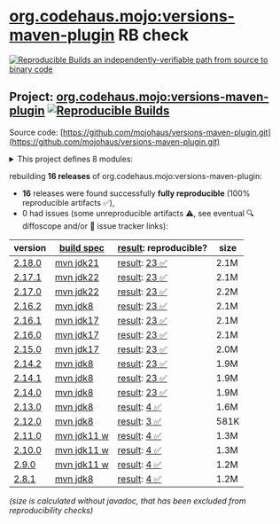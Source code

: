 [org.codehaus.mojo:versions-maven-plugin](https://central.sonatype.com/artifact/org.codehaus.mojo/versions-maven-plugin/versions) RB check
=======

[![Reproducible Builds](https://reproducible-builds.org/images/logos/rb.svg) an independently-verifiable path from source to binary code](https://reproducible-builds.org/)

## Project: [org.codehaus.mojo:versions-maven-plugin](https://central.sonatype.com/artifact/org.codehaus.mojo/versions-maven-plugin/versions) [![Reproducible Builds](https://img.shields.io/endpoint?url=https://raw.githubusercontent.com/jvm-repo-rebuild/reproducible-central/master/content/org/codehaus/mojo/versions-maven-plugin/badge.json)](https://github.com/jvm-repo-rebuild/reproducible-central/blob/master/content/org/codehaus/mojo/versions-maven-plugin/README.md)

Source code: [https://github.com/mojohaus/versions-maven-plugin.git](https://github.com/mojohaus/versions-maven-plugin.git)

<details><summary>This project defines 8 modules:</summary>

* [org.codehaus.mojo.versions:versions](https://central.sonatype.com/artifact/org.codehaus.mojo.versions/versions/overview)
* [org.codehaus.mojo.versions:versions-api](https://central.sonatype.com/artifact/org.codehaus.mojo.versions/versions-api/overview)
* [org.codehaus.mojo.versions:versions-common](https://central.sonatype.com/artifact/org.codehaus.mojo.versions/versions-common/overview)
* [org.codehaus.mojo.versions:versions-enforcer](https://central.sonatype.com/artifact/org.codehaus.mojo.versions/versions-enforcer/overview)
* [org.codehaus.mojo.versions:versions-model](https://central.sonatype.com/artifact/org.codehaus.mojo.versions/versions-model/overview)
* [org.codehaus.mojo.versions:versions-model-report](https://central.sonatype.com/artifact/org.codehaus.mojo.versions/versions-model-report/overview)
* [org.codehaus.mojo.versions:versions-test](https://central.sonatype.com/artifact/org.codehaus.mojo.versions/versions-test/overview)
* [org.codehaus.mojo:versions-maven-plugin](https://central.sonatype.com/artifact/org.codehaus.mojo/versions-maven-plugin/overview)
</details>

rebuilding **16 releases** of org.codehaus.mojo:versions-maven-plugin:
- **16** releases were found successfully **fully reproducible** (100% reproducible artifacts :white_check_mark:),
- 0 had issues (some unreproducible artifacts :warning:, see eventual :mag: diffoscope and/or :memo: issue tracker links):

| version | [build spec](/BUILDSPEC.md) | [result](https://reproducible-builds.org/docs/jvm/): reproducible? | size |
| -- | --------- | ------ | -- |
| [2.18.0](https://central.sonatype.com/artifact/org.codehaus.mojo/versions-maven-plugin/2.18.0/pom) | [mvn jdk21](versions-maven-plugin-2.18.0.buildspec) | [result](versions-maven-plugin-2.18.0.buildinfo): [23 :white_check_mark: ](versions-maven-plugin-2.18.0.buildcompare) | 2.1M |
| [2.17.1](https://central.sonatype.com/artifact/org.codehaus.mojo/versions-maven-plugin/2.17.1/pom) | [mvn jdk22](versions-maven-plugin-2.17.1.buildspec) | [result](versions-maven-plugin-2.17.1.buildinfo): [23 :white_check_mark: ](versions-maven-plugin-2.17.1.buildcompare) | 2.1M |
| [2.17.0](https://central.sonatype.com/artifact/org.codehaus.mojo/versions-maven-plugin/2.17.0/pom) | [mvn jdk22](versions-maven-plugin-2.17.0.buildspec) | [result](versions-maven-plugin-2.17.0.buildinfo): [23 :white_check_mark: ](versions-maven-plugin-2.17.0.buildcompare) | 2.2M |
| [2.16.2](https://central.sonatype.com/artifact/org.codehaus.mojo/versions-maven-plugin/2.16.2/pom) | [mvn jdk8](versions-maven-plugin-2.16.2.buildspec) | [result](versions-maven-plugin-2.16.2.buildinfo): [23 :white_check_mark: ](versions-maven-plugin-2.16.2.buildcompare) | 2.1M |
| [2.16.1](https://central.sonatype.com/artifact/org.codehaus.mojo/versions-maven-plugin/2.16.1/pom) | [mvn jdk17](versions-maven-plugin-2.16.1.buildspec) | [result](versions-maven-plugin-2.16.1.buildinfo): [23 :white_check_mark: ](versions-maven-plugin-2.16.1.buildcompare) | 2.1M |
| [2.16.0](https://central.sonatype.com/artifact/org.codehaus.mojo/versions-maven-plugin/2.16.0/pom) | [mvn jdk17](versions-maven-plugin-2.16.0.buildspec) | [result](versions-maven-plugin-2.16.0.buildinfo): [23 :white_check_mark: ](versions-maven-plugin-2.16.0.buildcompare) | 2.1M |
| [2.15.0](https://central.sonatype.com/artifact/org.codehaus.mojo/versions-maven-plugin/2.15.0/pom) | [mvn jdk17](versions-maven-plugin-2.15.0.buildspec) | [result](versions-maven-plugin-2.15.0.buildinfo): [23 :white_check_mark: ](versions-maven-plugin-2.15.0.buildcompare) | 2.0M |
| [2.14.2](https://central.sonatype.com/artifact/org.codehaus.mojo/versions-maven-plugin/2.14.2/pom) | [mvn jdk8](versions-maven-plugin-2.14.2.buildspec) | [result](versions-maven-plugin-2.14.2.buildinfo): [23 :white_check_mark: ](versions-maven-plugin-2.14.2.buildcompare) | 1.9M |
| [2.14.1](https://central.sonatype.com/artifact/org.codehaus.mojo/versions-maven-plugin/2.14.1/pom) | [mvn jdk8](versions-maven-plugin-2.14.1.buildspec) | [result](versions-maven-plugin-2.14.1.buildinfo): [23 :white_check_mark: ](versions-maven-plugin-2.14.1.buildcompare) | 1.9M |
| [2.14.0](https://central.sonatype.com/artifact/org.codehaus.mojo/versions-maven-plugin/2.14.0/pom) | [mvn jdk8](versions-maven-plugin-2.14.0.buildspec) | [result](versions-maven-plugin-2.14.0.buildinfo): [23 :white_check_mark: ](versions-maven-plugin-2.14.0.buildcompare) | 1.9M |
| [2.13.0](https://central.sonatype.com/artifact/org.codehaus.mojo/versions-maven-plugin/2.13.0/pom) | [mvn jdk8](versions-maven-plugin-2.13.0.buildspec) | [result](versions-maven-plugin-2.13.0.buildinfo): [4 :white_check_mark: ](versions-maven-plugin-2.13.0.buildcompare) | 1.6M |
| [2.12.0](https://central.sonatype.com/artifact/org.codehaus.mojo/versions-maven-plugin/2.12.0/pom) | [mvn jdk8](versions-maven-plugin-2.12.0.buildspec) | [result](versions-maven-plugin-2.12.0.buildinfo): [3 :white_check_mark: ](versions-maven-plugin-2.12.0.buildcompare) | 581K |
| [2.11.0](https://central.sonatype.com/artifact/org.codehaus.mojo/versions-maven-plugin/2.11.0/pom) | [mvn jdk11 w](versions-maven-plugin-2.11.0.buildspec) | [result](versions-maven-plugin-2.11.0.buildinfo): [4 :white_check_mark: ](versions-maven-plugin-2.11.0.buildcompare) | 1.3M |
| [2.10.0](https://central.sonatype.com/artifact/org.codehaus.mojo/versions-maven-plugin/2.10.0/pom) | [mvn jdk11 w](versions-maven-plugin-2.10.0.buildspec) | [result](versions-maven-plugin-2.10.0.buildinfo): [4 :white_check_mark: ](versions-maven-plugin-2.10.0.buildcompare) | 1.3M |
| [2.9.0](https://central.sonatype.com/artifact/org.codehaus.mojo/versions-maven-plugin/2.9.0/pom) | [mvn jdk11 w](versions-maven-plugin-2.9.0.buildspec) | [result](versions-maven-plugin-2.9.0.buildinfo): [4 :white_check_mark: ](versions-maven-plugin-2.9.0.buildcompare) | 1.2M |
| [2.8.1](https://central.sonatype.com/artifact/org.codehaus.mojo/versions-maven-plugin/2.8.1/pom) | [mvn jdk8](versions-maven-plugin-2.8.1.buildspec) | [result](versions-maven-plugin-2.8.1.buildinfo): [4 :white_check_mark: ](versions-maven-plugin-2.8.1.buildcompare) | 1.2M |

<i>(size is calculated without javadoc, that has been excluded from reproducibility checks)</i>

